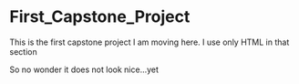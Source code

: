 # First_Capstone_Project
This is the first capstone project I am moving here. I use only HTML in that section

So no wonder it does not look nice...yet
